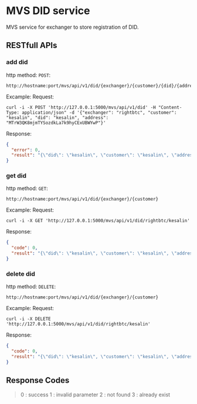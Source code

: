 # MVS DID service
MVS service for exchanger to store registration of DID.

## RESTfull APIs
### add did
http method: `POST`:
```
http://hostname:port/mvs/api/v1/did/{exchanger}/{customer}/{did}/{address}
```
Excample:
Request:
```
curl -i -X POST 'http://127.0.0.1:5000/mvs/api/v1/did' -H "Content-Type: application/json" -d '{"exchanger": "rightbtc", "customer": "kesalin", "did": "kesalin", "address": "MTrW3QK8mjmTYSozdkLa7k9hyCExUBWYwP"}'
```
Response:
```json
{
  "error": 0,
  "result": "{\"did\": \"kesalin\", \"customer\": \"kesalin\", \"address\": \"MTqgx7CHA8y1TUF1re5NLyT4mzKvCxWTyi\", \"exchanger\": \"rightbtc\"}"
}
```
### get did
http method: `GET`:
```
http://hostname:port/mvs/api/v1/did/{exchanger}/{customer}
```
Excample:
Request:
```
curl -i -X GET 'http://127.0.0.1:5000/mvs/api/v1/did/rightbtc/kesalin'
```
Response:
```json
{
  "code": 0,
  "result": "{\"did\": \"kesalin\", \"customer\": \"kesalin\", \"address\": \"MTqgx7CHA8y1TUF1re5NLyT4mzKvCxWTyi\", \"exchanger\": \"rightbtc\"}"
}
```

### delete did
http method: `DELETE`:
```
http://hostname:port/mvs/api/v1/did/{exchanger}/{customer}
```
Excample:
Request:
```
curl -i -X DELETE 'http://127.0.0.1:5000/mvs/api/v1/did/rightbtc/kesalin'
```
Response:
```json
{
  "code": 0,
  "result": "{\"did\": \"kesalin\", \"customer\": \"kesalin\", \"address\": \"MTqgx7CHA8y1TUF1re5NLyT4mzKvCxWTyi\", \"exchanger\": \"rightbtc\"}"
}
```

## Response Codes
> 0 : success
> 1 : invalid parameter
> 2 : not found
> 3 : already exist
